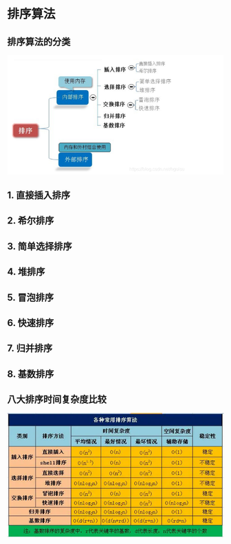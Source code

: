 # 排序算法

## 排序算法的分类
![sort](./img/sort.png)

## 1. 直接插入排序

## 2. 希尔排序

## 3. 简单选择排序

## 4. 堆排序

## 5. 冒泡排序

## 6. 快速排序

## 7. 归并排序

## 8. 基数排序

## 八大排序时间复杂度比较
![比较](./img/warmup.png)